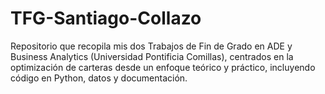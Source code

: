 # TFG-Santiago-Collazo
Repositorio que recopila mis dos Trabajos de Fin de Grado en ADE y Business Analytics (Universidad Pontificia Comillas), centrados en la optimización de carteras desde un enfoque teórico y práctico, incluyendo código en Python, datos y documentación.
